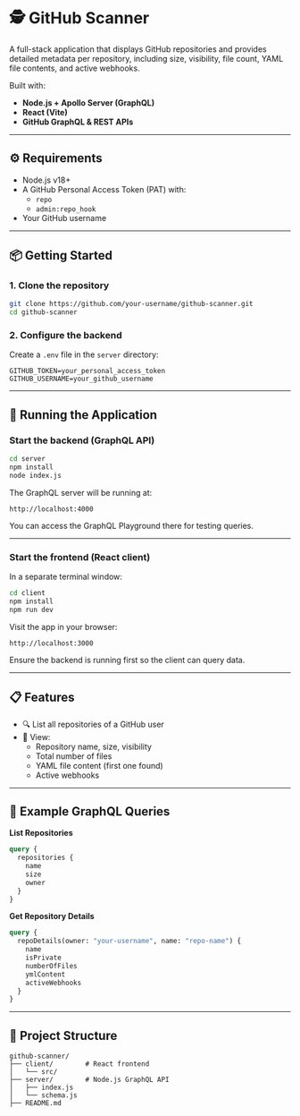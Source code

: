 # 🕵️ GitHub Scanner

A full-stack application that displays GitHub repositories and provides detailed metadata per repository, including size, visibility, file count, YAML file contents, and active webhooks.

Built with:

- **Node.js + Apollo Server (GraphQL)**
- **React (Vite)**
- **GitHub GraphQL & REST APIs**

---

## ⚙️ Requirements

- Node.js v18+
- A GitHub Personal Access Token (PAT) with:
    - `repo`
    - `admin:repo_hook`
- Your GitHub username

---

## 📦 Getting Started

### 1. Clone the repository

```bash
git clone https://github.com/your-username/github-scanner.git
cd github-scanner
```

### 2. Configure the backend

Create a `.env` file in the `server` directory:

```
GITHUB_TOKEN=your_personal_access_token
GITHUB_USERNAME=your_github_username
```

---

## 🚀 Running the Application

### Start the backend (GraphQL API)

```bash
cd server
npm install
node index.js
```

The GraphQL server will be running at:

```
http://localhost:4000
```

You can access the GraphQL Playground there for testing queries.

---

### Start the frontend (React client)

In a separate terminal window:

```bash
cd client
npm install
npm run dev
```

Visit the app in your browser:

```
http://localhost:3000
```

Ensure the backend is running first so the client can query data.

---

## 📋 Features

- 🔍 List all repositories of a GitHub user
- 📁 View:
    - Repository name, size, visibility
    - Total number of files
    - YAML file content (first one found)
    - Active webhooks

---

## 🔧 Example GraphQL Queries

**List Repositories**

```graphql
query {
  repositories {
    name
    size
    owner
  }
}
```

**Get Repository Details**

```graphql
query {
  repoDetails(owner: "your-username", name: "repo-name") {
    name
    isPrivate
    numberOfFiles
    ymlContent
    activeWebhooks
  }
}
```

---

## 📂 Project Structure

```
github-scanner/
├── client/        # React frontend
│   └── src/
├── server/        # Node.js GraphQL API
│   ├── index.js
│   └── schema.js
├── README.md
```


